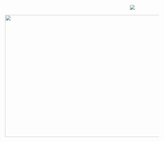 &emsp; &emsp; &emsp; &emsp; &emsp; &emsp; &emsp; &emsp; &emsp; &emsp; &emsp; &emsp; &emsp; &emsp; &emsp; &emsp; &emsp; &emsp; &emsp; &emsp; &emsp; &emsp; &emsp;![](https://komarev.com/ghpvc/?username=yutanejohiel&color=grey&style=plastic&label=dolls&abbreviated=true)

<p align="center">
  <img width="680" height="400" src="https://files.catbox.moe/0mf1r4.gif">
</p>
 
